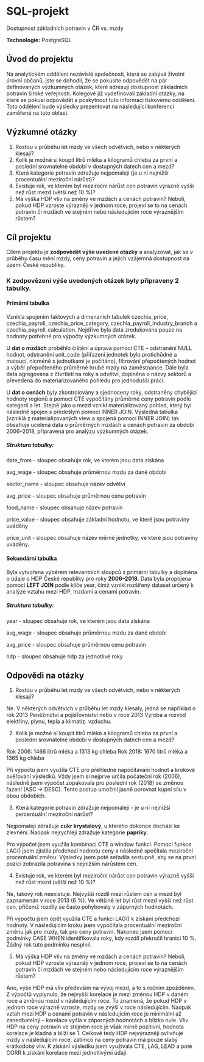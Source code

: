 # SQL-projekt
Dostupnost základních potravin v ČR vs. mzdy

**Technologie:** PostgreSQL

##  **Úvod do projektu**

Na analytickém oddělení nezávislé společnosti, která se zabývá životní úrovní občanů, jste se dohodli, že se pokusíte odpovědět na pár definovaných výzkumných otázek, které adresují dostupnost základních potravin široké veřejnosti. Kolegové již vydefinovali základní otázky, na které se pokusí odpovědět a poskytnout tuto informaci tiskovému oddělení. Toto oddělení bude výsledky prezentovat na následující konferenci zaměřené na tuto oblast.

##  **Výzkumné otázky**
1. Rostou v průběhu let mzdy ve všech odvětvích, nebo v některých klesají?
2. Kolik je možné si koupit litrů mléka a kilogramů chleba za první a poslední srovnatelné období v dostupných datech cen a mezd?
3. Která kategorie potravin zdražuje nejpomaleji (je u ní nejnižší procentuální meziroční nárůst)?
4. Existuje rok, ve kterém byl meziroční nárůst cen potravin výrazně vyšší než růst mezd (větší než 10 %)?
5. Má výška HDP vliv na změny ve mzdách a cenách potravin? Neboli, pokud HDP vzroste výrazněji v jednom roce, projeví se to na cenách potravin či mzdách ve stejném nebo následujícím roce výraznějším růstem?

##  **Cíl projektu**

Cílem projektu je **zodpovědět výše uvedené otázky** a analyzovat, jak se v průběhu času mění mzdy, ceny potravin a jejich vzájemná dostupnost na území České republiky.

### **K zodpovězení výše uvedených otázek byly připraveny 2 tabulky.**


#### **Primární tabulka** 

  Vznikla spojením faktových a dimenzních tabulek czechia_price, czechia_payroll, czechia_price_category, czechia_payroll_industry_branch a czechia_payroll_calculation.
Nejdříve byla data zredukována pouze na hodnoty potřebné pro výpočty výzkumných otázek.

U **dat o mzdách** proběhlo čištění a úprava pomocí CTE – odstranění NULL hodnot, odstranění unit_code (přiřazení jednotek bylo protichůdné a matoucí, nicméně s jednotkami je počítáno), filtrování přepočtených hodnot a výběr přepočteného průměrné hrubé mzdy na zaměstnance. Dále byla data agregována z čtvrtletí na roky a odvětví,   doplněna o názvy sektorů a převedena do materializovaného pohledu pro jednodušší práci.
    
U **dat o cenách** byly zkontrolovány a sjednoceny roky, odstraněny chybějící hodnoty regionů a pomocí CTE vypočítány průměrné ceny potravin podle kategorií a let. Stejně jako u mezd vznikl materializovaný pohled, který byl následně spojen s předešlým pomocí INNER JOIN.
Výsledná tabulka (vzniklá z materializovaných view a spojená pomocí INNER JOIN) tak obsahuje ucelená data o průměrných mzdách a cenách potravin za období 2006–2018, připravená pro analýzu výzkumných otázek. 

##### Struktura tabulky:

date_from - sloupec obsahuje rok, ve kterém jsou data získána

avg_wage - sloupec obsahuje průměrnou mzdu za dané období

sector_name - sloupec obsahuje název odvětví

avg_price - sloupec obsahuje průměrnou cenu potravin

food_name - sloupec obsahuje název potravin 

price_value - sloupec obsahuje základní hodnotu, ve které jsou potraviny uváděny

price_unit - sloupec obsahuje název měrné jednotky, ve které jsou potraviny uváděny.


#### **Sekundární tabulka** 

  Byla vytvořena výběrem relevantních sloupců z primární tabulky a doplněna o údaje o HDP České republiky pro roky **2006–2018**. Data byla propojena pomocí **LEFT JOIN** podle klíče year, čímž vznikl rozšířený dataset určený k analýze vztahu mezi HDP, mzdami a cenami potravin.

 ##### Struktura tabulky:

  year -  sloupec obsahuje rok, ve kterém jsou data získána
  
  avg_wage - sloupec obsahuje průměrnou mzdu za dané období
  
  avg_price - sloupec obsahuje průměrnou cenu potravin
  
  hdp - sloupec obsahuje hdp za jednotlivé roky

## **Odpovědi na otázky**
1. Rostou v průběhu let mzdy ve všech odvětvích, nebo v některých klesají? 

Ne. V některých odvětvích v průběhu let mzdy klesaly, jedná se například o rok 2013 Peněžnictví a pojišťovniství nebo v roce 2013 Výroba a rozvod elektřiny, plynu, tepla a klimatiz. vzduchu. 
   
2. Kolik je možné si koupit litrů mléka a kilogramů chleba za první a poslední srovnatelné období v dostupných datech cen a mezd?

Rok 2006: 1466 litrů mléka a 1313 kg chleba
Rok 2018: 1670 litrů mléka a 1365 kg chleba
   
Při výpočtu jsem využila CTE pro přehledné napočítávání hodnot a krokové ověřování výsledků.
Vždy jsem si nejprve určila počáteční rok (2006), následně jsem výpočet zopakovala pro poslední rok (2018) se změnou řazení (ASC → DESC).
Tento postup umožnil jasně porovnat kupní sílu v obou obdobích.

 3. Která kategorie potravin zdražuje nejpomaleji - je u ní nejnižší percentuální meziroční nárůst?
    
Nejpomaleji zdražuje **cukr krystalový**, u kterého dokonce dochází ke zlevnění. Naopak nejrychleji zdražuje kategorie **papriky**.

Pro výpočet jsem využila kombinaci CTE a window funkcí. Pomocí funkce LAG() jsem zjistila předchozí hodnotu ceny a následně spočítala meziroční procentuální změnu.
Výsledky jsem poté seřadila sestupně, aby se na první pozici zobrazila potravina s nejnižším nárůstem cen.

4. Existuje rok, ve kterém byl meziroční nárůst cen potravin výrazně vyšší než růst mezd (větší než 10 %)?
   
Ne, takový rok neexistuje. Nejvyšší rozdíl mezi růstem cen a mezd byl zaznamenán v roce 2013 (6 %). Ve většině let byl růst mezd vyšší než růst cen, přičemž rozdíly se často pohybovaly v záporných hodnotách. 

Při výpočtu jsem opět využila CTE a funkci LAG() k získání předchozí hodnoty. V následujícím kroku jsem vypočítala procentuální meziroční změnu jak pro mzdy, tak pro ceny potravin. Nakonec jsem pomocí podmínky CASE WHEN identifikovala roky, kdy rozdíl překročil hranici 10 %. Žádný rok tuto podmínku nesplnil.

5. Má výška HDP vliv na změny ve mzdách a cenách potravin? Neboli, pokud HDP vzroste výrazněji v jednom roce, projeví se to na cenách potravin či mzdách ve stejném nebo následujícím roce výraznějším růstem?

Ano, výše HDP má vliv především na vývoj mezd, a to s ročním zpožděním. Z výpočtů vyplynulo, že nejvyšší korelace je mezi změnou HDP v daném roce a změnou mezd v následujícím roce. To znamená, že pokud HDP v jednom roce výrazně vzroste, mzdy se zvýší v roce následujícím. Naopak vztah mezi HDP a cenami potravin v následujícím roce je minimální až zanedbatelný – korelace vyšla v záporných hodnotách a blízko nule. Vliv HDP na ceny potravin ve stejném roce je však mírně pozitivní, hodnota korelace je kladná a blíží se 1. Celkově tedy HDP nejvýrazněji ovlivňuje mzdy v následujícím roce, zatímco na ceny potravin má pouze slabý krátkodobý vliv.
K získání výsledku jsem využívala CTE, LAG, LEAD a poté CORR k získání korelace mezi jednotlivými údaji.   


